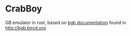 # CrabBoy

GB emulator in rust, based on [bgb documentation](http://bgb.bircd.org/pandocs.txt) found in http://bgb.bircd.org 
